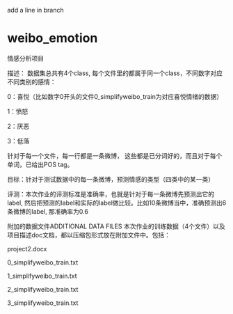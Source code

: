 add a line in branch
# weibo_emotion
情感分析项目

描述： 数据集总共有4个class, 每个文件里的都属于同一个class，不同数字对应不同类别的感情：

0：喜悦（比如数字0开头的文件0_simplifyweibo_train为对应喜悦情绪的数据）

1：愤怒

2：厌恶

3：低落

针对于每一个文件，每一行都是一条微博， 这些都是已分词好的，而且对于每个单词，已给出POS tag。 

目标：针对于测试数据中的每一条微博，预测情感的类型（四类中的某一类）

评测：本次作业的评测标准是准确率，也就是针对于每一条微博先预测出它的label, 然后把预测的label和实际的label做比较。比如10条微博当中，准确预测出6条微博的label, 那准确率为0.6


附加的数据文件ADDITIONAL DATA FILES
本次作业的训练数据（4个文件）以及项目描述doc文档，都以压缩包形式放在附加文件中。包括：

project2.docx

0_simplifyweibo_train.txt

1_simplifyweibo_train.txt

2_simplifyweibo_train.txt

3_simplifyweibo_train.txt
